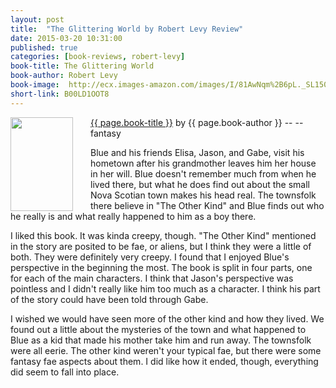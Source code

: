 ```yaml
---
layout: post
title:  "The Glittering World by Robert Levy Review"
date: 2015-03-20 10:31:00
published: true
categories: [book-reviews, robert-levy]
book-title: The Glittering World
book-author: Robert Levy
book-image:  http://ecx.images-amazon.com/images/I/81AwNqm%2B6pL._SL1500_.jpg
short-link: B00LD1OOT8
---
```


<img src="{{ page.book-image }}" align="left" style="width:100%; height:100%; max-width:100px; max-height:150px; padding-right:25px;" />
<a href="http://amzn.com/{{ page.short-link }}" target="_blank"> {{ page.book-title }}</a> by {{ page.book-author }} -- <i class="fa fa-star"></i><i class="fa fa-star"></i><i class="fa fa-star"></i><i class="fa fa-star-o"></i><i class="fa fa-star-o"></i>  -- <i class="fa fa-magic"></i> fantasy

Blue and his friends Elisa, Jason, and Gabe, visit his hometown after his grandmother leaves him her house in her will. Blue doesn't remember much from when he lived there, but what he does find out about the small Nova Scotian town makes his head real. The townsfolk there believe in "The Other Kind" and Blue finds out who he really is and what really happened to him as a boy there.
<!--more-->

I liked this book. It was kinda creepy, though. "The Other Kind" mentioned in the story are posited to be fae, or aliens, but I think they were a little of both. They were definitely very creepy. I found that I enjoyed Blue's perspective in the beginning the most. The book is split in four parts, one for each of the main characters. I think that Jason's perspective was pointless and I didn't really like him too much as a character. I think his part of the story could have been told through Gabe.

I wished we would have seen more of the other kind and how they lived. We found out a little about the mysteries of the town and what happened to Blue as a kid that made his mother take him and run away. The townsfolk were all eerie. The other kind weren't your typical fae, but there were some fantasy fae aspects about them. I did like how it ended, though, everything did seem to fall into place. 